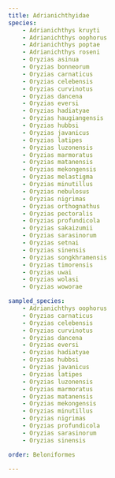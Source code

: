 ```yaml
---
title: Adrianichthyidae
species:
    - Adrianichthys kruyti
    - Adrianichthys oophorus
    - Adrianichthys poptae
    - Adrianichthys roseni
    - Oryzias asinua
    - Oryzias bonneorum
    - Oryzias carnaticus
    - Oryzias celebensis
    - Oryzias curvinotus
    - Oryzias dancena
    - Oryzias eversi
    - Oryzias hadiatyae
    - Oryzias haugiangensis
    - Oryzias hubbsi
    - Oryzias javanicus
    - Oryzias latipes
    - Oryzias luzonensis
    - Oryzias marmoratus
    - Oryzias matanensis
    - Oryzias mekongensis
    - Oryzias melastigma
    - Oryzias minutillus
    - Oryzias nebulosus
    - Oryzias nigrimas
    - Oryzias orthognathus
    - Oryzias pectoralis
    - Oryzias profundicola
    - Oryzias sakaizumii
    - Oryzias sarasinorum
    - Oryzias setnai
    - Oryzias sinensis
    - Oryzias songkhramensis
    - Oryzias timorensis
    - Oryzias uwai
    - Oryzias wolasi
    - Oryzias woworae

sampled_species:
    - Adrianichthys oophorus
    - Oryzias carnaticus
    - Oryzias celebensis
    - Oryzias curvinotus
    - Oryzias dancena
    - Oryzias eversi
    - Oryzias hadiatyae
    - Oryzias hubbsi
    - Oryzias javanicus
    - Oryzias latipes
    - Oryzias luzonensis
    - Oryzias marmoratus
    - Oryzias matanensis
    - Oryzias mekongensis
    - Oryzias minutillus
    - Oryzias nigrimas
    - Oryzias profundicola
    - Oryzias sarasinorum
    - Oryzias sinensis

order: Beloniformes

---
```

